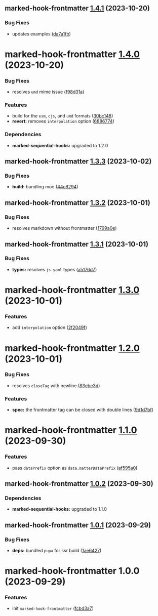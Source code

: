 ## marked-hook-frontmatter [1.4.1](https://github.com/bent10/marked-extensions/compare/marked-hook-frontmatter@1.4.0...marked-hook-frontmatter@1.4.1) (2023-10-20)


### Bug Fixes

* updates examples ([da7a1fb](https://github.com/bent10/marked-extensions/commit/da7a1fb709b10b67f71cc72f82d517d209681c6a))

# marked-hook-frontmatter [1.4.0](https://github.com/bent10/marked-extensions/compare/marked-hook-frontmatter@1.3.3...marked-hook-frontmatter@1.4.0) (2023-10-20)


### Bug Fixes

* resolves `umd` mime issue ([f98d31a](https://github.com/bent10/marked-extensions/commit/f98d31af547deb496098a54d836a55625e05040e))


### Features

* build for the `esm`, `cjs`, and `umd` formats ([30bc148](https://github.com/bent10/marked-extensions/commit/30bc148b037aaff23dee1ecca64d31c8b4ae827c))
* **revert:** removes `interpolation` option ([6886774](https://github.com/bent10/marked-extensions/commit/6886774490ef7e813ad69630f8341df5c8390d5a))





### Dependencies

* **marked-sequential-hooks:** upgraded to 1.2.0

## marked-hook-frontmatter [1.3.3](https://github.com/bent10/marked-extensions/compare/marked-hook-frontmatter@1.3.2...marked-hook-frontmatter@1.3.3) (2023-10-02)


### Bug Fixes

* **build:** bundling moo ([44c6294](https://github.com/bent10/marked-extensions/commit/44c6294536cdb83660686a670b15221ceb249676))

## marked-hook-frontmatter [1.3.2](https://github.com/bent10/marked-extensions/compare/marked-hook-frontmatter@1.3.1...marked-hook-frontmatter@1.3.2) (2023-10-01)


### Bug Fixes

* resolves markdown without frontmatter ([1799a0e](https://github.com/bent10/marked-extensions/commit/1799a0ebdf798296faa2d42d9bde6e4a301a2ef3))

## marked-hook-frontmatter [1.3.1](https://github.com/bent10/marked-extensions/compare/marked-hook-frontmatter@1.3.0...marked-hook-frontmatter@1.3.1) (2023-10-01)


### Bug Fixes

* **types:** resolves `js-yaml` types ([a5176d7](https://github.com/bent10/marked-extensions/commit/a5176d7fac895a28090045f7cb37d2d8d22e2460))

# marked-hook-frontmatter [1.3.0](https://github.com/bent10/marked-extensions/compare/marked-hook-frontmatter@1.2.0...marked-hook-frontmatter@1.3.0) (2023-10-01)


### Features

* add `interpolation` option ([2f2049f](https://github.com/bent10/marked-extensions/commit/2f2049f472dfa34ffcab6dd6e987d4f1dd9c03bd))

# marked-hook-frontmatter [1.2.0](https://github.com/bent10/marked-extensions/compare/marked-hook-frontmatter@1.1.0...marked-hook-frontmatter@1.2.0) (2023-10-01)


### Bug Fixes

* resolves `closeTag` with newline ([83ebe3d](https://github.com/bent10/marked-extensions/commit/83ebe3d8f1a1f802e8dbd3f93d27623a1b595f1d))


### Features

* **spec:** the frontmatter tag can be closed with double lines ([9d1d7bf](https://github.com/bent10/marked-extensions/commit/9d1d7bf96ae60f9f43711e8c649393adf9855766))

# marked-hook-frontmatter [1.1.0](https://github.com/bent10/marked-extensions/compare/marked-hook-frontmatter@1.0.2...marked-hook-frontmatter@1.1.0) (2023-09-30)


### Features

* pass `dataPrefix` option as `data.matterDataPrefix` ([af595a0](https://github.com/bent10/marked-extensions/commit/af595a0774356eed7cdfd4e4b0ea6ab908aca052))

## marked-hook-frontmatter [1.0.2](https://github.com/bent10/marked-extensions/compare/marked-hook-frontmatter@1.0.1...marked-hook-frontmatter@1.0.2) (2023-09-30)





### Dependencies

* **marked-sequential-hooks:** upgraded to 1.1.0

## marked-hook-frontmatter [1.0.1](https://github.com/bent10/marked-extensions/compare/marked-hook-frontmatter@1.0.0...marked-hook-frontmatter@1.0.1) (2023-09-29)


### Bug Fixes

* **deps:** bundled `pupa` for ssr build ([1ae6427](https://github.com/bent10/marked-extensions/commit/1ae642787e0214f3ad925378af304d3f04c05090))

# marked-hook-frontmatter 1.0.0 (2023-09-29)


### Features

* init `marked-hook-frontmatter` ([fcbd3a7](https://github.com/bent10/marked-extensions/commit/fcbd3a7fa4f51f9832cac221832d0689d8b0a6fd))
